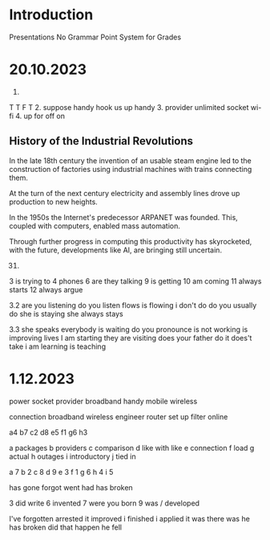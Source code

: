 # Introduction
Presentations
No Grammar
Point System for Grades
# 20.10.2023
1.
T
T
F
T
2.
suppose
handy
hook us up
handy
3.
provider
unlimited
socket
wi-fi
4.
up
for
off
on

## History of the Industrial Revolutions

In the late 18th century the invention of an usable steam engine led to the construction of factories using industrial machines with trains connecting them.

At the turn of the next century electricity and assembly lines drove up production to new heights.

In the 1950s the Internet's predecessor ARPANET was founded. This, coupled with computers, enabled mass automation.

Through further progress in computing this productivity has skyrocketed, with the future, developments like AI, are bringing still uncertain.

31.
3 is trying to
4 phones
6 are they talking
9 is getting
10 am coming
11 always starts
12 always argue

3.2
are you listening
do you listen
flows
is flowing
i don't do
do you usually do
she is staying
she always stays

3.3
she speaks
everybody is waiting
do you pronounce
is not working
is improving
lives
I am starting
they are visiting
does your father do
it does't take
i am learning
is teaching
# 1.12.2023
power socket
provider
broadband
handy
mobile
wireless

connection
broadband
wireless
engineer
router
set up
filter
online

a4
b7
c2
d8
e5
f1
g6
h3

a packages 
b providers
c comparison
d like with like
e connection
f load
g actual
h outages
i introductory
j tied in

a 7
b 2
c 8
d 9
e 3
f 1
g 6
h 4
i 5


has gone
forgot
went
had
has broken

3 did write
6 invented
7 were you born
9 was / developed

I've forgotten
arrested
it improved
i finished
i applied
it was
there was
he has broken
did that happen
he fell

